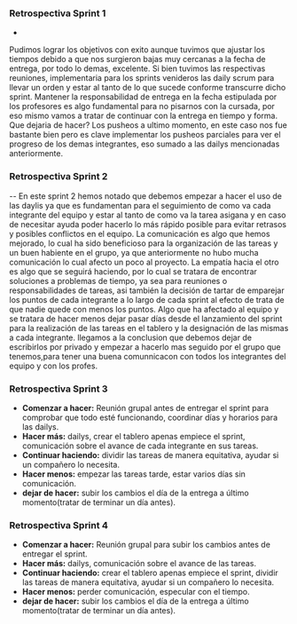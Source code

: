 ### Retrospectiva Sprint 1
-
Pudimos lograr los objetivos con exito aunque tuvimos que ajustar los tiempos debido a que nos surgieron bajas muy cercanas a la fecha de entrega, por todo lo demas, excelente. Si bien tuvimos las respectivas reuniones, implementaria para los sprints venideros las daily scrum para llevar un orden y estar al tanto de lo que sucede conforme transcurre dicho sprint. Mantener la responsabilidad de entrega en la fecha estipulada por los profesores es algo fundamental para no pisarnos con la cursada, por eso mismo vamos a tratar de continuar con la entrega en tiempo y forma. Que dejaria de hacer? Los pusheos a ultimo momento, en este caso nos fue bastante bien pero es clave implementar los pusheos parciales para ver el progreso de los demas integrantes, eso sumado a las dailys mencionadas anteriormente.

### Retrospectiva Sprint 2
--
En este sprint 2 hemos notado que debemos empezar a hacer el uso de las daylis ya que es fundamentan para el seguimiento de como va cada integrante del equipo y estar al tanto de como va la tarea asigana y en caso de necesitar ayuda poder hacerlo lo más rápido posible para evitar retrasos y posibles conflictos en el equipo.
La comunicación es algo que hemos mejorado, lo cual ha sido beneficioso para la organización de las tareas y un buen habiente en el grupo, ya que anteriormente no hubo mucha comunicación lo cual afecto un poco al proyecto.
La empatía hacia el otro es algo que se seguirá haciendo, por lo cual se tratara de encontrar soluciones a problemas de tiempo, ya sea para reuniones o responsabilidades de tareas, asi también la decisión de tartar de emparejar los puntos de cada integrante a lo largo de cada sprint al efecto de trata de que nadie quede con menos los puntos.
Algo que ha afectado al equipo y se tratara de hacer menos dejar pasar días desde el lanzamiento del sprint para la realización de las tareas en el tablero y la designación de las mismas a cada integrante.
llegamos a la conclusion que debemos dejar de escribirlos por privado  y empezar a hacerlo mas seguido por el grupo que tenemos,para tener una buena comunnicacon con todos los integrantes del equipo y con los profes.

### Retrospectiva Sprint 3
- **Comenzar a hacer:** Reunión grupal antes de entregar el sprint para comprobar que todo esté funcionando, coordinar días y horarios para las dailys.
- **Hacer más:** dailys, crear el tablero apenas empiece el sprint, comunicación sobre el avance de cada integrante en sus tareas.
- **Continuar haciendo:**  dividir las tareas de manera equitativa, ayudar si un compañero lo necesita.
- **Hacer menos:** empezar las tareas tarde, estar varios días sin comunicación.
- **dejar de hacer:** subir los cambios el día de la entrega a último momento(tratar de terminar un día antes).

### Retrospectiva Sprint 4
- **Comenzar a hacer:** Reunión grupal para subir los cambios antes de entregar el sprint.
- **Hacer más:** dailys, comunicación sobre el avance de las tareas.
- **Continuar haciendo:** crear el tablero apenas empiece el sprint, dividir las tareas de manera equitativa, ayudar si un compañero lo necesita.
- **Hacer menos:** perder comunicación, especular con el tiempo.
- **dejar de hacer:** subir los cambios el día de la entrega a último momento(tratar de terminar un día antes).